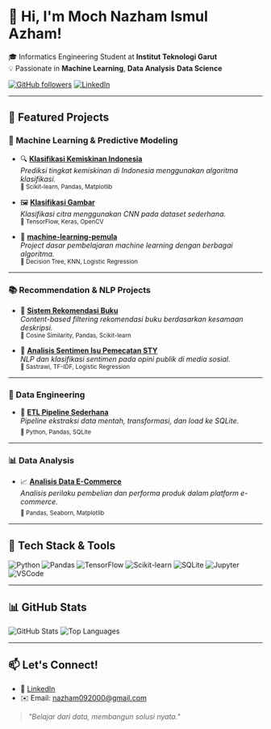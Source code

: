 # 👋 Hi, I'm Moch Nazham Ismul Azham!

🎓 Informatics Engineering Student at **Institut Teknologi Garut**    
💡 Passionate in **Machine Learning**, **Data Analysis** **Data Science**

[![GitHub followers](https://img.shields.io/github/followers/JangAY?label=Follow&style=social)](https://github.com/JangAY)
[![LinkedIn](https://img.shields.io/badge/LinkedIn-Connect-blue?logo=linkedin)](https://www.linkedin.com/in/moch-nazham-ismul-azham-3b7513343)

---

## 🚀 Featured Projects

### 🧠 Machine Learning & Predictive Modeling

- 🔍 **[Klasifikasi Kemiskinan Indonesia](https://github.com/JangAY/Klasifikasi_Kemiskinan_Indonesia)**  
  _Prediksi tingkat kemiskinan di Indonesia menggunakan algoritma klasifikasi._  
  <sub>📌 Scikit-learn, Pandas, Matplotlib</sub>

- 🖼️ **[Klasifikasi Gambar](https://github.com/JangAY/Klasifikasi_Gambar)**  
  _Klasifikasi citra menggunakan CNN pada dataset sederhana._  
  <sub>📌 TensorFlow, Keras, OpenCV</sub>

- 🤖 **[machine-learning-pemula](https://github.com/JangAY/machine-learning-pemula)**  
  _Project dasar pembelajaran machine learning dengan berbagai algoritma._  
  <sub>📌 Decision Tree, KNN, Logistic Regression</sub>

---

### 📚 Recommendation & NLP Projects

- 📖 **[Sistem Rekomendasi Buku](https://github.com/JangAY/sistem_rekomendasi_buku)**  
  _Content-based filtering rekomendasi buku berdasarkan kesamaan deskripsi._  
  <sub>📌 Cosine Similarity, Pandas, Scikit-learn</sub>

- 💬 **[Analisis Sentimen Isu Pemecatan STY](https://github.com/JangAY/Project_Analisis_Sentimen)**  
  _NLP dan klasifikasi sentimen pada opini publik di media sosial._  
  <sub>📌 Sastrawi, TF-IDF, Logistic Regression</sub>

---

### 🔄 Data Engineering

- 🔧 **[ETL Pipeline Sederhana](https://github.com/JangAY/ETL_Pipeline_Sederhana)**  
  _Pipeline ekstraksi data mentah, transformasi, dan load ke SQLite._  
  <sub>📌 Python, Pandas, SQLite</sub>

---

### 📊 Data Analysis

- 📈 **[Analisis Data E-Commerce](https://github.com/JangAY/Project_Analisis_Data_E-commerce)**  
  _Analisis perilaku pembelian dan performa produk dalam platform e-commerce._  
  <sub>📌 Pandas, Seaborn, Matplotlib</sub>

---

## 🧰 Tech Stack & Tools

![Python](https://img.shields.io/badge/Python-3776AB?style=flat&logo=python&logoColor=white)
![Pandas](https://img.shields.io/badge/Pandas-150458?style=flat&logo=pandas)
![TensorFlow](https://img.shields.io/badge/TensorFlow-FF6F00?style=flat&logo=tensorflow&logoColor=white)
![Scikit-learn](https://img.shields.io/badge/Scikit--learn-F7931E?style=flat&logo=scikit-learn&logoColor=white)
![SQLite](https://img.shields.io/badge/SQLite-003B57?style=flat&logo=sqlite&logoColor=white)
![Jupyter](https://img.shields.io/badge/Jupyter-F37626?style=flat&logo=jupyter&logoColor=white)
![VSCode](https://img.shields.io/badge/VS%20Code-007ACC?style=flat&logo=visual-studio-code&logoColor=white)

---

## 📊 GitHub Stats

![GitHub Stats](https://github-readme-stats.vercel.app/api?username=JangAY&show_icons=true&theme=tokyonight)
![Top Languages](https://github-readme-stats.vercel.app/api/top-langs/?username=JangAY&layout=compact&theme=tokyonight)

---

## 📫 Let's Connect!

- 💼 [LinkedIn](https://www.linkedin.com/in/moch-nazham-ismul-azham-3b7513343)
- ✉️ Email: nazham092000@gmail.com

> _"Belajar dari data, membangun solusi nyata."_
